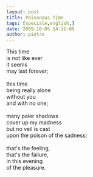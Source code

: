 ```yaml
---
layout: post
title: Poisonous Time
tags: [speciale,english,]
date: 2009-10-05 14:11:00
author: pietro
---
```

This time<br/>is not like ever<br/>it seems<br/>may last forever;<br/><br/>this time<br/>being really alone<br/>without you<br/>and with no one;<br/><br/>many paler shadows<br/>cover up my madness<br/>but no veil is cast<br/>upon the poison of the sadness;<br/><br/>that's the feeling,<br/>that's the failure,<br/>in this evening<br/>of the pleasure.
